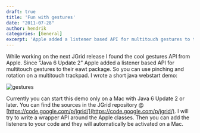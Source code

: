```yaml
---
draft: true
title: 'Fun with gestures'
date: "2011-07-28"
author: hendrik
categories: [General]
excerpt: 'Apple added a listener based API for multitouch gestures to their eawt package. So you can use pinching and rotation on a multitouch trackpad.'
---
```

While working on the next JGrid release I found the cool gestures API from Apple. Since "Java 6 Update 2" Apple added a listener based API for multitouch gestures to their eawt package. So you can use pinching and rotation on a multitouch trackpad. I wrote a short java webstart demo:

![gestures](/posts/guigarage-legacy/gestures.png)

Currently you can start this demo only on a Mac with Java 6 Update 2 or later. You can find the sources in the JGrid repository @ [https://code.google.com/p/jgrid/](https://code.google.com/p/jgrid/). I will try to write a wrapper API around the Apple classes. Then you can add the listeners to your code and they will automatically be activated on a Mac.
